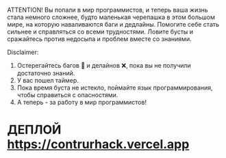 ATTENTION!
Вы попали в мир программистов, и теперь ваша жизнь стала немного сложнее, будто маленькая черепашка в этом большом мире, на которую наваливаются баги и дедлайны. Помогите себе стать сильнее и справляться со всеми трудностями. Ловите бусты и сражайтесь против недосыпа и проблем вместе со знаниями. 

Disclaimer:
1. Остерегайтесь багов 🐞 и делайнов ❌, пока вы не получили достаточно знаний. 
2. У вас пошел таймер.
3. Пока время буста не истекло, поймайте язык программирования, чтобы справиться с опасностями. 
3. А теперь - за работу в мир программистов!


# ДЕПЛОЙ https://contrurhack.vercel.app
